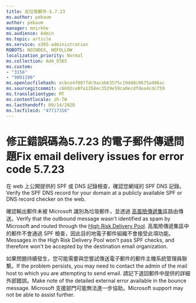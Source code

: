 ```yaml
---
title: 反垃圾郵件-5.7.23
ms.author: pebaum
author: pebaum
manager: mnirkhe
ms.audience: Admin
ms.topic: article
ms.service: o365-administration
ROBOTS: NOINDEX, NOFOLLOW
localization_priority: Normal
ms.collection: Adm_O365
ms.custom:
- "3156"
- "9001196"
ms.openlocfilehash: ecbce4f0077dc9acab63575c19d40c0675a406ac
ms.sourcegitcommit: c6692ce0fa1358ec3529e59ca0ecdfdea4cdc759
ms.translationtype: MT
ms.contentlocale: zh-TW
ms.lasthandoff: 09/14/2020
ms.locfileid: "47717316"
---
```

# <a name="fix-email-delivery-issues-for-error-code-5723"></a><span data-ttu-id="95652-102">修正錯誤碼為5.7.23 的電子郵件傳遞問題</span><span class="sxs-lookup"><span data-stu-id="95652-102">Fix email delivery issues for error code 5.7.23</span></span>

<span data-ttu-id="95652-103">在 web 上公開提供的 SPF 或 DNS 記錄檢查，確認您網域的 SPF DNS 記錄。</span><span class="sxs-lookup"><span data-stu-id="95652-103">Verify the SPF DNS record for your domain at a publicly available SPF or DNS record checker on the web.</span></span>

<span data-ttu-id="95652-104">確認輸出郵件未被 Microsoft 識別為垃圾郵件，並透過 [高風險傳遞集](https://docs.microsoft.com/microsoft-365/security/office-365-security/high-risk-delivery-pool-for-outbound-messages)區路由傳送。</span><span class="sxs-lookup"><span data-stu-id="95652-104">Verify that the outbound message wasn't identified as spam by Microsoft and routed through the [High Risk Delivery Pool](https://docs.microsoft.com/microsoft-365/security/office-365-security/high-risk-delivery-pool-for-outbound-messages).</span></span> <span data-ttu-id="95652-105">高風險傳遞集區中的郵件不會通過 SPF 檢查，因此目的地電子郵件組織不會接受此項功能。</span><span class="sxs-lookup"><span data-stu-id="95652-105">Messages in the High Risk Delivery Pool won't pass SPF checks, and therefore won't be accepted by the destination email organization.</span></span>

<span data-ttu-id="95652-106">如果問題持續發生，您可能需要與您嘗試傳送電子郵件的郵件主機系統管理員聯繫。</span><span class="sxs-lookup"><span data-stu-id="95652-106">If the problem persists, you may need to contact the admin of the mail host to which you are attempting to send email.</span></span> <span data-ttu-id="95652-107">請記下退回郵件中提供的詳細外部錯誤。</span><span class="sxs-lookup"><span data-stu-id="95652-107">Make note of the detailed external error available in the bounce message.</span></span> <span data-ttu-id="95652-108">Microsoft 支援部門可能無法進一步協助。</span><span class="sxs-lookup"><span data-stu-id="95652-108">Microsoft support may not be able to assist further.</span></span>
